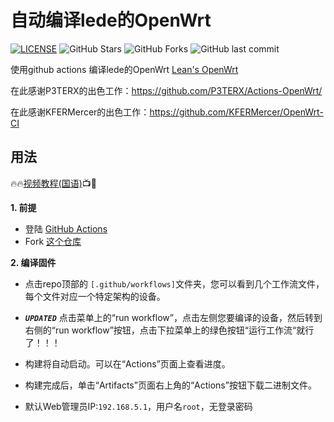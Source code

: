 # 自动编译lede的OpenWrt
[![LICENSE](https://img.shields.io/github/license/mashape/apistatus.svg?style=flat&logo=github&label=LICENSE)](https://github.com/esirplayground/AutoBuild-OpenWrt/blob/master/LICENSE)
![GitHub Stars](https://img.shields.io/github/stars/esirplayground/AutoBuild-OpenWrt.svg?style=flat&logo=appveyor&label=Stars&logo=github)
![GitHub Forks](https://img.shields.io/github/forks/esirplayground/AutoBuild-OpenWrt.svg?style=flat&logo=appveyor&label=Forks&logo=github)
![GitHub last commit](https://img.shields.io/github/last-commit/esirplayground/AutoBuild-OpenWrt?label=Latest%20Commit&logo=github)

使用github actions 编译lede的OpenWrt [Lean's OpenWrt](https://github.com/coolsnowwolf/lede)   

在此感谢P3TERX的出色工作：https://github.com/P3TERX/Actions-OpenWrt/  

在此感谢KFERMercer的出色工作：https://github.com/KFERMercer/OpenWrt-CI  

## 用法

🔥🔥[视频教程(国语)](https://youtu.be/9YO7nxNry-4)📺🎉

**1. 前提**
  - 登陆 [GitHub Actions](https://github.com/features/actions/signup)
  - Fork [这个仓库](https://github.com/esirplayground/AutoBuild-OpenWrt)
    
**2. 编译固件**
  - 点击repo顶部的 `[.github/workflows]`文件夹，您可以看到几个工作流文件，每个文件对应一个特定架构的设备。
  - ***`UPDATED`*** 点击菜单上的“run workflow”，点击左侧您要编译的设备，然后转到右侧的“run workflow”按钮，点击下拉菜单上的绿色按钮“运行工作流“就行了！！！

  - 构建将自动启动。可以在“Actions”页面上查看进度。

  - 构建完成后，单击“Artifacts”页面右上角的“Actions”按钮下载二进制文件。

  - 默认Web管理员IP:`192.168.5.1`，用户名`root`，无登录密码

